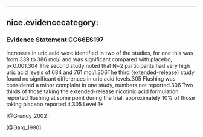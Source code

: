 
---
nice.evidencecategory: 
---

### Evidence Statement CG66ES197
Increases in uric acid were identified in two of the studies, for one this was from 339 to 386 mol/l and was significant compared with placebo, p<0.001.304 The second study noted that N=2
participants had very high uric acid levels of 684 and 761 mol/l.306The third (extended-release) study found no significant differences in uric acid levels.305 Flushing was considered a minor complaint in one study, numbers not reported.306 Two thirds of those taking the extended-release nicotinic acid formulation reported flushing at some point during the trial, approximately 10% of those taking placebo reported it.305 Level 1+

[@Grundy_2002]

[@Garg_1990]

